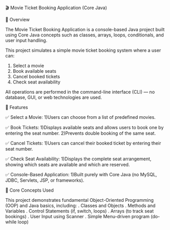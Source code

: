 🎬 Movie Ticket Booking Application (Core Java)

📖 Overview

The Movie Ticket Booking Application is a console-based Java project built using Core Java concepts such as classes, arrays, loops, conditionals, and user input handling.

This project simulates a simple movie ticket booking system where a user can:
  1) Select a movie
  2) Book available seats
  3) Cancel booked tickets
  4) Check seat availability

All operations are performed in the command-line interface (CLI) — no database, GUI, or web technologies are used.

🧩 Features

✅ Select a Movie:
  1)Users can choose from a list of predefined movies.

✅ Book Tickets:
  1)Displays available seats and allows users to book one by entering the seat number.
  2)Prevents double booking of the same seat.

✅ Cancel Tickets:
  1)Users can cancel their booked ticket by entering their seat number.

✅ Check Seat Availability:
  1)Displays the complete seat arrangement, showing which seats are available and which are reserved.

✅ Console-Based Application:
  1)Built purely with Core Java (no MySQL, JDBC, Servlets, JSP, or frameworks).

🧠 Core Concepts Used

This project demonstrates fundamental Object-Oriented Programming (OOP) and Java basics, including:
 . Classes and Objects
 . Methods and Variables
 . Control Statements (if, switch, loops)
 . Arrays (to track seat bookings)
 . User Input using Scanner
 . Simple Menu-driven program (do-while loop)
